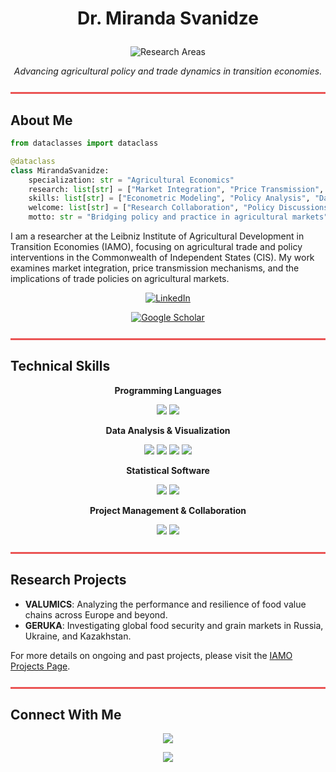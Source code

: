 # <p align="center">Dr. Miranda Svanidze</p>
<p align="center">
    <img src="https://img.shields.io/badge/Research_Areas-Agricultural%20Trade%20Policy%20%7C%20Market%20Integration%20%7C%20Price%20Transmission-211e1b?style=for-the-badge&logoColor=EB5454" alt="Research Areas"/>
</p>

<p align="center">
    <i>Advancing agricultural policy and trade dynamics in transition economies.</i>
</p>

<hr style="border: 1px solid #EB5454; background-color: #EB5454; margin: 25px 0;">

## About Me

```python
from dataclasses import dataclass

@dataclass
class MirandaSvanidze:
    specialization: str = "Agricultural Economics"
    research: list[str] = ["Market Integration", "Price Transmission", "Agricultural Trade Policy"]
    skills: list[str] = ["Econometric Modeling", "Policy Analysis", "Data Interpretation"]
    welcome: list[str] = ["Research Collaboration", "Policy Discussions", "Academic Networking"]
    motto: str = "Bridging policy and practice in agricultural markets"
```
I am a researcher at the Leibniz Institute of Agricultural Development in Transition Economies (IAMO), focusing on agricultural trade and policy interventions in the Commonwealth of Independent States (CIS). My work examines market integration, price transmission mechanisms, and the implications of trade policies on agricultural markets.

<p align="center">
  <a href="https://www.linkedin.com/in/miranda-svanidze/" target="_blank">
    <img src="https://img.shields.io/badge/LinkedIn-Profile-211e1b?style=for-the-badge&logo=linkedin&logoColor=EB5454" alt="LinkedIn"/>
  </a>
</p>
<p align="center">
  <a href="https://scholar.google.com/citations?user=hMJVAxsAAAAJ&hl=en" target="_blank">
    <img src="https://img.shields.io/badge/Google_Scholar-Profile-211e1b?style=for-the-badge&logo=google-scholar&logoColor=EB5454" alt="Google Scholar"/>
  </a>
</p>
<hr style="border: 1px solid #EB5454; background-color: #EB5454; margin: 25px 0;">

## Technical Skills

<p align="center"><strong>Programming Languages</strong></p>

<p align="center">
    <img src="https://img.shields.io/badge/Python-211e1b?style=for-the-badge&logo=python&logoColor=EB5454"/>
    <img src="https://img.shields.io/badge/R-211e1b?style=for-the-badge&logo=r&logoColor=EB5454"/>
</p>

<p align="center"><strong>Data Analysis & Visualization</strong></p>

<p align="center">
    <img src="https://img.shields.io/badge/Pandas-211e1b?style=for-the-badge&logo=pandas&logoColor=EB5454"/>
    <img src="https://img.shields.io/badge/NumPy-211e1b?style=for-the-badge&logo=numpy&logoColor=EB5454"/>
    <img src="https://img.shields.io/badge/Matplotlib-211e1b?style=for-the-badge&logo=matplotlib&logoColor=EB5454"/>
    <img src="https://img.shields.io/badge/Seaborn-211e1b?style=for-the-badge&logo=seaborn&logoColor=EB5454"/>
</p>

<p align="center"><strong>Statistical Software</strong></p>

<p align="center">
    <img src="https://img.shields.io/badge/STATA-211e1b?style=for-the-badge&logo=stata&logoColor=EB5454"/>
    <img src="https://img.shields.io/badge/EViews-211e1b?style=for-the-badge&logo=eviews&logoColor=EB5454"/>
</p>

<p align="center"><strong>Project Management & Collaboration</strong></p>

<p align="center">
    <img src="https://img.shields.io/badge/GitHub-211e1b?style=for-the-badge&logo=github&logoColor=EB5454"/>
    <img src="https://img.shields.io/badge/Jira-211e1b?style=for-the-badge&logo=jira&logoColor=EB5454"/>
</p>

<hr style="border: 1px solid #EB5454; background-color: #EB5454; margin: 25px 0;">

## Research Projects

- **VALUMICS**: Analyzing the performance and resilience of food value chains across Europe and beyond.
- **GERUKA**: Investigating global food security and grain markets in Russia, Ukraine, and Kazakhstan.

For more details on ongoing and past projects, please visit the [IAMO Projects Page](https://www.iamo.de/en/projects/).

<hr style="border: 1px solid #EB5454; background-color: #EB5454; margin: 25px 0;">

## Connect With Me

<p align="center">
    <a href="https://www.linkedin.com/in/miranda-svanidze/">
        <img src="https://img.shields.io/badge/LinkedIn-211e1b?style=for-the-badge&logo=linkedin&logoColor=EB5454"/>
    </a>
</p>

<p align="center">
    <img src="https://komarev.com/ghpvc/?username=miranda-svanidze&color=EB5454&style=flat-square" />
</p>

